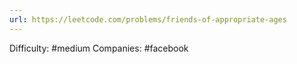 ```yaml
---
url: https://leetcode.com/problems/friends-of-appropriate-ages
---
```


Difficulty: #medium
Companies: #facebook